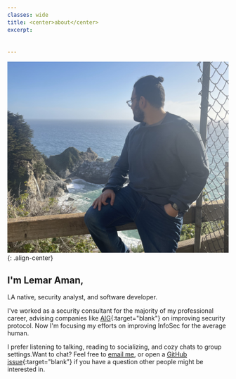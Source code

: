 ```yaml
---
classes: wide
title: <center>about</center>
excerpt:


---
```


![me](/assets/pics/me.jpg "Just Me"){: .align-center}

## I'm Lemar Aman,

LA native, security analyst, and software developer.

I've worked as a security consultant for the majority of my professional career, advising companies like [AIG](https://www.aigusa.com/){:target="blank"} on improving security protocol. Now I'm focusing my efforts on improving InfoSec for the average human.

I prefer listening to talking, reading to socializing, and cozy chats to group settings.Want to chat? Feel free to [email me](mailto:lemaraman@protonmail.com), or open a [GitHub issue](https://github.com/amanlemar){:target="blank"} if you have a question other people might be interested in.
